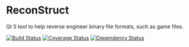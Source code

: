 ReconStruct
===========

Qt 5 tool to help reverse engineer binary file formats, such as game files.

[![Build Status](https://travis-ci.org/bwrsandman/ReconStruct.png?branch=python)](https://travis-ci.org/bwrsandman/ReconStruct)
[![Coverage Status](https://coveralls.io/repos/bwrsandman/ReconStruct/badge.png?branch=python)](https://coveralls.io/r/bwrsandman/ReconStruct?branch=python)
[![Dependency Status](https://www.versioneye.com/user/projects/53619bebfe0d07b45c0000e2/badge.png)](https://www.versioneye.com/user/projects/53619bebfe0d07b45c0000e2)
